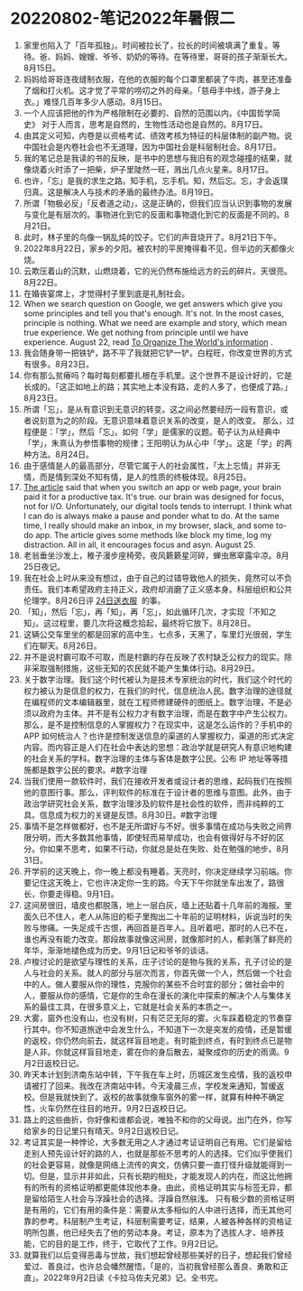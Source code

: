 # 20220802-笔记2022年暑假二

1. 家里也陷入了「百年孤独」。时间被拉长了，拉长的时间被填满了重复。等待。爸、妈妈、嫂嫂、爷爷、奶奶的等待。在等待里，哥哥的孩子渐渐长大。8月15日。
2. 妈妈给哥哥连夜缝制衣服，在他的衣服的每个口罩里都装了牛肉，甚至还准备了烟和打火机。这才觉了平常的唠叨之外的母亲。「慈母手中线，游子身上衣。」难怪几百年多少人感动。8月15日。
3. 一个人应该把他的作为严格限制在必要的、自然的范围以内。《中国哲学简史》 对于人而言，思考是自然的，生物性活动也是自然的。8月17日。
4. 由其定义可知，内卷是以资格考试、绩效考核为特征的科层体制的副产物。说中国社会是内卷社会也不无道理，因为中国社会是科层制社会。8月17日。
5. 我的笔记总是我读的书的反映，是书中的思想与我旧有的观念碰撞的结果，就像烧着火时添了一把柴，炉子里陡然一旺，溅出几点火星来。8月17日。
6. 也许，「忘」是我的求生之路。知手机，忘手机。知，然后忘。忘，才会返璞归真。这是解决人与技术的矛盾的最终办法。8月19日。
7. 所谓「物极必反」「反者道之动」，这是正确的，但我们应当认识到事物的发展与变化是有层次的。事物进化到它的反面和事物退化到它的反面是不同的。8月21日。
8. 此时，林子里的鸟像一锅乱炖的饺子。它们的声音烧开了。8月21日下午。
9. 2022年8月22日，家乡的夕阳。被农村的平房掩得看不见，但半边的天都像火烧。
10. 云欺压着山的沉默，山燃烧着，它的光仍然布施给远方的云的碎片。天很亮。8月22日。
11. 在婚丧宴席上，才觉得村子里到底是礼制社会。
12. When we search question on Google, we get answers which give you some principles and tell you that's enough. It's not. In the most cases, principle is nothing. What we need are example and story, which mean true experience. We get nothing from principle until we have experience. August 22, read [To Organize The World's information](https://dkb.io/post/organize-the-world-information) .
13. 我会随身带一把铁铲，路不平了我就把它铲一铲。白程旺，你改变世界的方式有很多。8月23日。
14. 你有那么贫瘠吗？每时每刻都要扎根在手机里。这个世界不是设计好的，它是长成的。「这正如地上的路；其实地上本没有路，走的人多了，也便成了路。」8月23日。
15. 所谓「忘」，是从有意识到无意识的转变。这之间必然要经历一段有意识，或者说刻意为之的阶段。无意识意味着意识关系的改变，是人的改变。
那么，过程便是：「学」，然后「忘」。如何「学」是儒家的议题。荀子认为从经典中「学」，朱熹认为参悟事物的规律；王阳明认为从心中「学」。这是「学」的两种方法。8月24日。
16. 由于感情是人的最高部分，尽管它属于人的社会属性，「太上忘情」并非无情，而是情到深处不知有情，是人的性质的终极体现。8月25日。
17. [The article](https://async.twist.com/context-switching/) said that when you switch an app or web page, your brain paid it for a productive tax. It's true. our brain was designed for focus, not for I/O. Unfortunately, our digital tools tends to interrupt. I think what I can do is always make a pause and ponder what to do. At the same time, I really should make an inbox, in my browser, slack, and some to-do app. The article gives some methods like block my time, log my distraction. All in all, it encourages focus and asyn. August 25.
18. 老翁垂坐沙发上，稚子漫步座椅旁。夜风簌簌星河碎，蝉虫窸窣露伞凉。8月25日夜记。
19. 我在社会上时从来没有想过，由于自己的过错导致他人的损失，竟然可以不负责任。我们本希望政府主持正义，政府却消磨了正义感本身。科层组织和公共伦理学。8月26日评 [24日送衣服](https://chenbai.slack.com/archives/C03UH16BTV5/p1661332728112369)
 的事。
20. 「知」，然后「忘」，再「知」，再「忘」，如此循环几次，才实现「不知之知」。这过程里，要几次将这概念拾起，最终将它放下。8月28日。
21. 这辆公交车里坐的都是回家的高中生，七点多，天黑了，车里灯光很弱，学生们在聊天。8月26日。
22. 并不是说村霸可取不可取，而是村霸的存在反映了农村缺乏公权力的现实。除非采取强制措施，这些无知的农民就不能产生集体行动。8月29日。
23. 关于数字治理。我们这个时代被认为是技术专家统治的时代，我们这个时代的权力被认为是信息的权力，在我们的时代，信息统治人民。数字治理的途径就在编程师的文本编辑器里，就在工程师修建硬件的图纸上。数字治理，不是必须以政府为主体。并不是有公权力才有数字治理，而是在数字中产生公权力。那么，是不是控制信息的人掌握权力？在现实中，这是怎么运作的？手机中的 APP 如何统治人？也许是控制发送信息的渠道的人掌握权力，渠道的形式决定内容。而内容正是人们在社会中表达的思想：政治学就是研究人有意识地构建的社会关系的学科。数字治理的主体与客体是数字公民。公布 IP 地址等等措施都是数字公民的要求。#数字治理
24. 当我们使用一款软件时，我们在接收开发者或设计者的思维，起码我们在按照他的意图行事。那么，评判软件的标准在于设计者的思维与意图。此外，由于政治学研究社会关系，数字治理涉及的软件是社会性的软件，而非纯粹的工具。信息成为权力的关键是反馈。8月30日。#数字治理
25. 事情不是怎样做都好，也不是无所谓好与不好。很多事情在成功与失败之间界限分明，而大多数其他事情，即使轻而易举成功，也会有做得好与不好的区分。你如果不思考，如果不行动，你就总是处在失败、处在勉强的地步。8月31日。
26. 开学前的这天晚上，你一晚上都没有睡着。天亮时，你决定继续学习前端。你要记住这天晚上，它也许决定你一生的路。今天下午你就坐车出发了，路很长，你要走得稳。9月1日。
27. 这间房很旧，墙皮也都脱落，地上一层白灰，墙上还贴着十几年前的海报。里面久已不住人，老人从陈旧的柜子里掏出二十年前的证明材料，诉说当时的失败与惨痛。一失足成千古恨，再回首是百年人。且听着吧，那时的人已不在，谁也再没有能力改变。那段故事就像这间房，就像那时的人，都剥落了鲜亮的年华，渐渐地褪色成为历史。9月1日记和爷爷的谈话。
28. 卢梭讨论的是欲望与理性的关系，庄子讨论的是物与我的关系，孔子讨论的是人与社会的关系。就人的部分与层次而言，你首先做一个人，然后做一个社会中的人。做人要服从你的理性，克服你的某些不合时宜的部分；做社会中的人，要服从你的感情，它是你的生命在漫长的演化中探索的解决个人与集体关系的最佳工具，在很多意义上，它就是社会关系的本质之一。
29. 大雾，窗外也没有山，也没有树，只有茫茫无际的雾。火车踩着稳定的节奏穿行其中。你不知道旅途中会发生什么，不知道下一次是突发的疫情，还是暂缓的返校，你仍然向前去，就这样盲目地走。有时能到终点，有时到终点已是物是人非。你就这样盲目地走，雾在你的身后散去，凝聚成你的历史的雨滴。9月2日返校日记。
30. 昨天本计划到济南东站中转，下午我在车上时，历城区发生疫情，我的返校申请被打了回来。我改在济南站中转。今天凌晨三点，学校发来通知，暂缓返校。但是我就快到了。返校的故事就像车窗外的雾一样，就算有种种不确定性，火车仍然在往目的地开。9月2日返校日记。
31. 路上的这些曲折，你好像和谁都会说，唯独不和你的父母说。出门在外，你写给家乡的日记里只有晴天。9月2日返校日记。
32. 考证其实是一种悖论，大多数无用之人才通过考证证明自己有用。它们是留给走别人预先设计好的路的人，也就是那些不思考的人的选择。它们似乎使我们的社会更容易，就像是网络上流传的爽文，仿佛只要一直打怪升级就能得到一切。但是，显示并非如此，只有长期的相处，才能发现人的内在，而这比他拥有的所有的资格证明都更能体现他本身。由此，资格证明其实与标签无异，都是留给陌生人社会与浮躁社会的选择。浮躁自然肤浅。
只有极少数的资格证明是有用的，它们有用的条件是：需要从太多相似的人中进行选择，而无其他可靠的参考。科层制产生考证，科层制需要考证，结果，人被各种各样的资格证明所包裹，他已经失去了他的劳动本身。考证，原本为了选拔人才、培养技能，它的目的是工作，终于，它取代了工作。9月2日记。
33. 就算我们以后变得恶毒与世故，我们想起曾经那些美好的日子，想起我们曾经爱过、善良过，也许总会幡然醒悟，「是的，当初我曾经那么善良、勇敢和正直」。2022年9月2日读《卡拉马佐夫兄弟》记。全书完。
